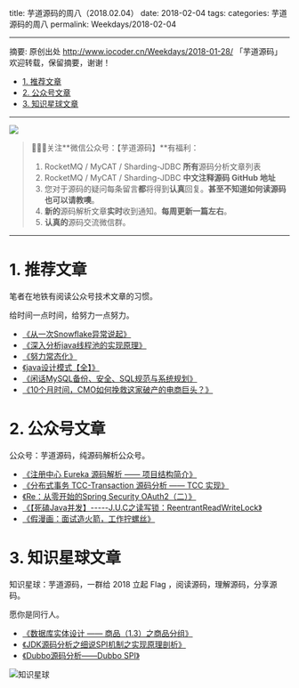 title: 芋道源码的周八（2018.02.04）
date: 2018-02-04
tags:
categories: 芋道源码的周八
permalink: Weekdays/2018-02-04

-------

摘要: 原创出处 http://www.iocoder.cn/Weekdays/2018-01-28/ 「芋道源码」欢迎转载，保留摘要，谢谢！

- [1. 推荐文章](http://www.iocoder.cn/Weekdays/2018-02-04/)
- [2. 公众号文章](http://www.iocoder.cn/Weekdays/2018-02-04/)
- [3. 知识星球文章](http://www.iocoder.cn/Weekdays/2018-02-04/)

-------

![](http://www.iocoder.cn/images/common/wechat_mp_2018_05_18.jpg)

> 🙂🙂🙂关注**微信公众号：【芋道源码】**有福利：  
> 1. RocketMQ / MyCAT / Sharding-JDBC **所有**源码分析文章列表  
> 2. RocketMQ / MyCAT / Sharding-JDBC **中文注释源码 GitHub 地址**  
> 3. 您对于源码的疑问每条留言**都**将得到**认真**回复。**甚至不知道如何读源码也可以请教噢**。  
> 4. **新的**源码解析文章**实时**收到通知。**每周更新一篇左右**。  
> 5. **认真的**源码交流微信群。

-------

# 1. 推荐文章

笔者在地铁有阅读公众号技术文章的习惯。

给时间一点时间，给努力一点努力。

* [《从一次Snowflake异常说起》](https://mp.weixin.qq.com/s?__biz=MzUzNTY4NTYxMA==&mid=2247483653&idx=1&sn=4ffc977dd14600d9180b79ec3dc827ef&chksm=fa80f180cdf778966b99f242dd62de7cd0ec1ff17b65982f1d387f1cccdab3709cf72af045ef&mpshare=1&scene=1&srcid=0203NQLQvKwnuq7eB2Rcuvtr#rd)
* [《深入分析java线程池的实现原理》](https://mp.weixin.qq.com/s?__biz=MzU2NjIzNDk5NQ==&mid=2247483878&idx=1&sn=f607864bc7809f878b59f402ebb36406&chksm=fcaedbfacbd952ec2ad995acadeed2405e3f079fbe4c4f53fc4dc518cc3e398076e77a7828ac&mpshare=1&scene=1&srcid=0131RhrHn86MYJDgsm4GG7d2#rd)
* [《努力常态化》](https://mp.weixin.qq.com/s?__biz=MjM5MDkyMzk3OA==&mid=2649820263&idx=1&sn=004836e6535db578255ceb7a565fdb2a&chksm=beb8c1c289cf48d48e6d90f7e07a15c9ab376778dfdbd71160b128f8d548f67f6a7e8e513fae&mpshare=1&scene=1&srcid=0131Bw4nwxmJhBWkRWlWUhW0#rd)
* [《java设计模式【全】》](https://mp.weixin.qq.com/s?__biz=MzI4Njc5NjM1NQ==&mid=2247484804&idx=1&sn=108f79096a2cdd77996e7c2a4d337b8f&chksm=ebd63aa8dca1b3bec6cf720c9d0f4487fcf957aab1f43312fe6d9b59df2feae92aeacc967ed2&mpshare=1&scene=1&srcid=0127HTQZK7IfFT9HXU8j8Rkc#rd)
* [《闲话MySQL备份、安全、SQL规范与系统规划》](https://mp.weixin.qq.com/s?__biz=MzI4NTA1MDEwNg==&mid=2650762390&idx=1&sn=08785460b23a1454b66f5e931fca086b&chksm=f3f9d903c48e50150d507ccf7aa36a59c9e310c409354e6f10207bfd6065468fce44b708c0c9&mpshare=1&scene=1&srcid=0201t4BFPkUFQu7MYvmNShsk#rd)
* [《10个月时间，CMO如何挽救这家破产的电商巨头？》](https://mp.weixin.qq.com/s?__biz=MzU0NTAzMzgxMA==&mid=2247484216&idx=1&sn=5feff2489d3f533b8c3f04a2ad201d51&chksm=fb725805cc05d11306aabca0e4141becbfa2d43da397489320fcd04b5e5947f33bb847abf93e&mpshare=1&scene=1&srcid=0202GBjcBN30VNgQ27idk6tZ#rd)

# 2. 公众号文章

公众号：芋道源码，纯源码解析公众号。

* [《注册中心 Eureka 源码解析 —— 项目结构简介》](https://mp.weixin.qq.com/s?__biz=MzUzMTA2NTU2Ng==&mid=2247484031&idx=1&sn=4e027dde219ee2fc35fa8b397afab4ce&chksm=fa497dcecd3ef4d828c2ea346eb2fe4d86da4afe036780443d600260aea1ba721e3c23453fa2#rd)
* [《分布式事务 TCC-Transaction 源码分析 —— TCC 实现》](https://mp.weixin.qq.com/s?__biz=MzUzMTA2NTU2Ng==&mid=2247484038&idx=1&sn=fb9b8f91146eed545a5464bd85675d15&chksm=fa497d37cd3ef4212df9d16cd685273c01ba992f59ef50b838970004153ca4364fd163eb7c06#rd)
* [《Re：从零开始的Spring Security OAuth2（二）》](https://mp.weixin.qq.com/s?__biz=MzUzMTA2NTU2Ng==&mid=2247484039&idx=1&sn=822f9bdf0b3833cb2a44920d07831073&chksm=fa497d36cd3ef420dc3bb1482551aae225b8c8e9a74a8eda07e802d6cc0746d6d29ef9664684#rd)
* [《【死磕Java并发】-----J.U.C之读写锁：ReentrantReadWriteLock》](https://mp.weixin.qq.com/s?__biz=MzUzMTA2NTU2Ng==&mid=2247484040&idx=1&sn=60633c2dc4814b26dc4b39bb2bb5d4dd&chksm=fa497d39cd3ef42f539cd0576c1a3575ee27307048248571e954f0ff21a5a9b1ddfab522c834#rd)
* [《假漫画：面试造火箭，工作拧螺丝》](https://mp.weixin.qq.com/s?__biz=MzUzMTA2NTU2Ng==&mid=2247484045&idx=1&sn=07791a0ab4f6f743163b9f15b2bc2c4e&chksm=fa497d3ccd3ef42a6e5985ae16839d11ed7ced3cd479bd11e9dca766e74fb3cb63633b3165b1#rd)

# 3. 知识星球文章 

知识星球：芋道源码，一群给 2018 立起 Flag ，阅读源码，理解源码，分享源码。

愿你是同行人。

* [《数据库实体设计 —— 商品（1.3）之商品分组》](#)
* [《JDK源码分析之细说SPI机制之实现原理剖析》](#)
* [《Dubbo源码分析——Dubbo SPI》](#)

![知识星球](http://www.iocoder.cn/images/Architecture/2017_12_29/01.png)

